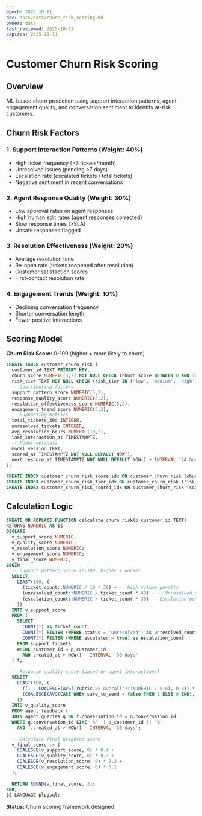 ```yaml
---
epoch: 2025.10.E1
doc: docs/data/churn_risk_scoring.md
owner: data
last_reviewed: 2025-10-11
expires: 2025-11-11
---
```


# Customer Churn Risk Scoring

## Overview

ML-based churn prediction using support interaction patterns, agent engagement quality, and conversation sentiment to identify at-risk customers.

## Churn Risk Factors

### 1. Support Interaction Patterns (Weight: 40%)
- High ticket frequency (>3 tickets/month)
- Unresolved issues (pending >7 days)
- Escalation rate (escalated tickets / total tickets)
- Negative sentiment in recent conversations

### 2. Agent Response Quality (Weight: 30%)
- Low approval rates on agent responses
- High human edit rates (agent responses corrected)
- Slow response times (>SLA)
- Unsafe responses flagged

### 3. Resolution Effectiveness (Weight: 20%)
- Average resolution time
- Re-open rate (tickets reopened after resolution)
- Customer satisfaction scores
- First-contact resolution rate

### 4. Engagement Trends (Weight: 10%)
- Declining conversation frequency
- Shorter conversation length
- Fewer positive interactions

## Scoring Model

**Churn Risk Score:** 0-100 (higher = more likely to churn)

```sql
CREATE TABLE customer_churn_risk (
  customer_id TEXT PRIMARY KEY,
  churn_score NUMERIC(5,2) NOT NULL CHECK (churn_score BETWEEN 0 AND 100),
  risk_tier TEXT NOT NULL CHECK (risk_tier IN ('low', 'medium', 'high', 'critical')),
  -- Contributing factors
  support_pattern_score NUMERIC(5,2),
  response_quality_score NUMERIC(5,2),
  resolution_effectiveness_score NUMERIC(5,2),
  engagement_trend_score NUMERIC(5,2),
  -- Supporting metrics
  total_tickets_30d INTEGER,
  unresolved_tickets INTEGER,
  avg_resolution_hours NUMERIC(10,2),
  last_interaction_at TIMESTAMPTZ,
  -- Model metadata
  model_version TEXT,
  scored_at TIMESTAMPTZ NOT NULL DEFAULT NOW(),
  next_rescore_at TIMESTAMPTZ NOT NULL DEFAULT NOW() + INTERVAL '24 hours'
);

CREATE INDEX customer_churn_risk_score_idx ON customer_churn_risk (churn_score DESC);
CREATE INDEX customer_churn_risk_tier_idx ON customer_churn_risk (risk_tier);
CREATE INDEX customer_churn_risk_scored_idx ON customer_churn_risk (scored_at DESC);
```

## Calculation Logic

```sql
CREATE OR REPLACE FUNCTION calculate_churn_risk(p_customer_id TEXT)
RETURNS NUMERIC AS $$
DECLARE
  v_support_score NUMERIC;
  v_quality_score NUMERIC;
  v_resolution_score NUMERIC;
  v_engagement_score NUMERIC;
  v_final_score NUMERIC;
BEGIN
  -- Support pattern score (0-100, higher = worse)
  SELECT 
    LEAST(100, (
      (ticket_count::NUMERIC / 10 * 30) + -- High volume penalty
      (unresolved_count::NUMERIC / ticket_count * 40) + -- Unresolved penalty
      (escalation_count::NUMERIC / ticket_count * 30) -- Escalation penalty
    ))
  INTO v_support_score
  FROM (
    SELECT 
      COUNT(*) as ticket_count,
      COUNT(*) FILTER (WHERE status = 'unresolved') as unresolved_count,
      COUNT(*) FILTER (WHERE escalated = true) as escalation_count
    FROM support_tickets
    WHERE customer_id = p_customer_id
      AND created_at > NOW() - INTERVAL '30 days'
  ) t;
  
  -- Response quality score (based on agent interactions)
  SELECT 
    LEAST(100, (
      ((1 - COALESCE(AVG((rubric->>'overall')::NUMERIC / 5.0), 0.8)) * 60) +
      (COALESCE(AVG(CASE WHEN safe_to_send = false THEN 1 ELSE 0 END), 0) * 40)
    ))
  INTO v_quality_score
  FROM agent_feedback f
  JOIN agent_queries q ON f.conversation_id = q.conversation_id
  WHERE q.conversation_id LIKE '%' || p_customer_id || '%'
    AND f.created_at > NOW() - INTERVAL '30 days';
  
  -- Calculate final weighted score
  v_final_score := (
    COALESCE(v_support_score, 0) * 0.4 +
    COALESCE(v_quality_score, 0) * 0.3 +
    COALESCE(v_resolution_score, 0) * 0.2 +
    COALESCE(v_engagement_score, 0) * 0.1
  );
  
  RETURN ROUND(v_final_score, 2);
END;
$$ LANGUAGE plpgsql;
```

**Status:** Churn scoring framework designed

